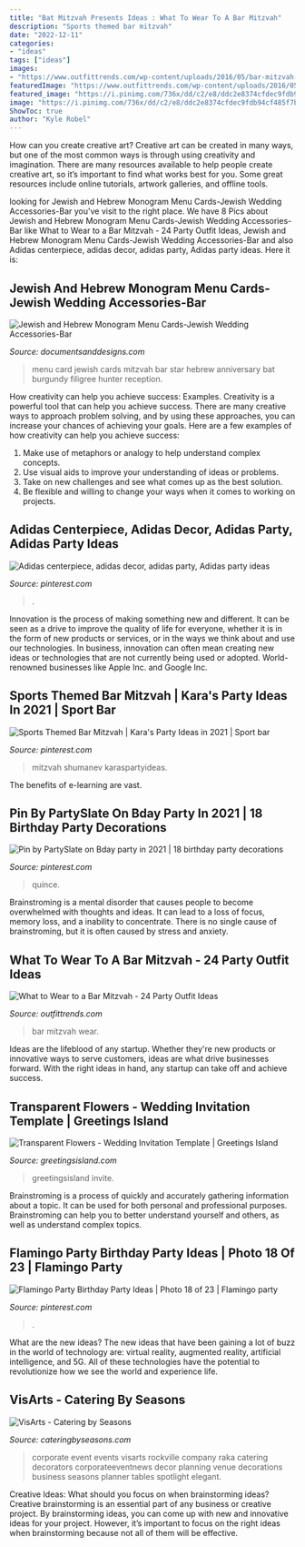 ```yaml
---
title: "Bat Mitzvah Presents Ideas : What To Wear To A Bar Mitzvah"
description: "Sports themed bar mitzvah"
date: "2022-12-11"
categories:
- "ideas"
tags: ["ideas"]
images:
- "https://www.outfittrends.com/wp-content/uploads/2016/05/bar-mitzvah-10.jpg"
featuredImage: "https://www.outfittrends.com/wp-content/uploads/2016/05/bar-mitzvah-10.jpg"
featured_image: "https://i.pinimg.com/736x/dd/c2/e8/ddc2e8374cfdec9fdb94cf485f7b6dae.jpg"
image: "https://i.pinimg.com/736x/dd/c2/e8/ddc2e8374cfdec9fdb94cf485f7b6dae.jpg"
ShowToc: true
author: "Kyle Robel"
---
```



How can you create creative art?
Creative art can be created in many ways, but one of the most common ways is through using creativity and imagination. There are many resources available to help people create creative art, so it’s important to find what works best for you. Some great resources include online tutorials, artwork galleries, and offline tools.

	

		
looking for Jewish and Hebrew Monogram Menu Cards-Jewish Wedding Accessories-Bar you've visit to the right place. We have 8 Pics about Jewish and Hebrew Monogram Menu Cards-Jewish Wedding Accessories-Bar like What to Wear to a Bar Mitzvah - 24 Party Outfit Ideas, Jewish and Hebrew Monogram Menu Cards-Jewish Wedding Accessories-Bar and also Adidas centerpiece, adidas decor, adidas party, Adidas party ideas. Here it is:
		
    
## Jewish And Hebrew Monogram Menu Cards-Jewish Wedding Accessories-Bar

<img loading=lazy src="https://www.documentsanddesigns.com/images/Universal_Cultural/Jewish_Hebrew/Menu_Cards_Jewish/E_Filigree_Star_Burgundy_Hunter_Menu.gif" onerror="this.onerror=null;this.src='https://tse3.mm.bing.net/th?id=OIP.fDh7q9IvnifQTcxmTPWdAwAAAA&amp;pid=15.1';" alt="Jewish and Hebrew Monogram Menu Cards-Jewish Wedding Accessories-Bar">

_Source: documentsanddesigns.com_

>menu card jewish cards mitzvah bar star hebrew anniversary bat burgundy filigree hunter reception. 

	

How creativity can help you achieve success: Examples.
Creativity is a powerful tool that can help you achieve success. There are many creative ways to approach problem solving, and by using these approaches, you can increase your chances of achieving your goals. Here are a few examples of how creativity can help you achieve success: 
1. Make use of metaphors or analogy to help understand complex concepts.
2. Use visual aids to improve your understanding of ideas or problems.
3. Take on new challenges and see what comes up as the best solution.
4. Be flexible and willing to change your ways when it comes to working on projects.

    
## Adidas Centerpiece, Adidas Decor, Adidas Party, Adidas Party Ideas

<img loading=lazy src="https://i.pinimg.com/736x/dd/c2/e8/ddc2e8374cfdec9fdb94cf485f7b6dae.jpg" onerror="this.onerror=null;this.src='https://tse1.mm.bing.net/th?id=OIP.x6xodEahawZtJ_kRhY8u-gHaHa&amp;pid=15.1';" alt="Adidas centerpiece, adidas decor, adidas party, Adidas party ideas">

_Source: pinterest.com_

>. 

	

Innovation is the process of making something new and different. It can be seen as a drive to improve the quality of life for everyone, whether it is in the form of new products or services, or in the ways we think about and use our technologies. In business, innovation can often mean creating new ideas or technologies that are not currently being used or adopted. World-renowned businesses like Apple Inc. and Google Inc.

    
## Sports Themed Bar Mitzvah | Kara&#039;s Party Ideas In 2021 | Sport Bar

<img loading=lazy src="https://i.pinimg.com/736x/de/39/8b/de398b411542cbb8f69e378f47524343.jpg" onerror="this.onerror=null;this.src='https://tse3.mm.bing.net/th?id=OIP.ZKPihovzAfklM1Gg0fCUdwHaE8&amp;pid=15.1';" alt="Sports Themed Bar Mitzvah | Kara&#039;s Party Ideas in 2021 | Sport bar">

_Source: pinterest.com_

>mitzvah shumanev karaspartyideas. 

	

The benefits of e-learning are vast.

    
## Pin By PartySlate On Bday Party In 2021 | 18 Birthday Party Decorations

<img loading=lazy src="https://i.pinimg.com/originals/16/42/e4/1642e4f42cc0d4f44fa4986edd866e79.jpg" onerror="this.onerror=null;this.src='https://tse4.mm.bing.net/th?id=OIP.Jr3v3F5lrtHetfUoF7hDsAHaLH&amp;pid=15.1';" alt="Pin by PartySlate on Bday party in 2021 | 18 birthday party decorations">

_Source: pinterest.com_

>quince. 

	

Brainstroming is a mental disorder that causes people to become overwhelmed with thoughts and ideas. It can lead to a loss of focus, memory loss, and a inability to concentrate. There is no single cause of brainstroming, but it is often caused by stress and anxiety.

    
## What To Wear To A Bar Mitzvah - 24 Party Outfit Ideas

<img loading=lazy src="https://www.outfittrends.com/wp-content/uploads/2016/05/bar-mitzvah-10.jpg" onerror="this.onerror=null;this.src='https://tse3.mm.bing.net/th?id=OIP.uG0JoJEl9x2aD8p0s7NpIQHaKX&amp;pid=15.1';" alt="What to Wear to a Bar Mitzvah - 24 Party Outfit Ideas">

_Source: outfittrends.com_

>bar mitzvah wear. 

	

Ideas are the lifeblood of any startup. Whether they're new products or innovative ways to serve customers, ideas are what drive businesses forward. With the right ideas in hand, any startup can take off and achieve success.

    
## Transparent Flowers - Wedding Invitation Template | Greetings Island

<img loading=lazy src="https://images.greetingsisland.com/images/invitations/wedding/previews/transparent-flowers_4.png" onerror="this.onerror=null;this.src='https://tse2.mm.bing.net/th?id=OIP.BZqnUMWvow8aPZHPsPffTgHaK0&amp;pid=15.1';" alt="Transparent Flowers - Wedding Invitation Template | Greetings Island">

_Source: greetingsisland.com_

>greetingsisland invite. 

	

Brainstroming is a process of quickly and accurately gathering information about a topic. It can be used for both personal and professional purposes. Brainstroming can help you to better understand yourself and others, as well as understand complex topics.

    
## Flamingo Party Birthday Party Ideas | Photo 18 Of 23 | Flamingo Party

<img loading=lazy src="https://i.pinimg.com/736x/57/65/d0/5765d02508ac0b01c185be73d7d7e328.jpg" onerror="this.onerror=null;this.src='https://tse2.mm.bing.net/th?id=OIP.t1mYLLkMo-2sgtpMQL4mIgHaJ4&amp;pid=15.1';" alt="Flamingo Party Birthday Party Ideas | Photo 18 of 23 | Flamingo party">

_Source: pinterest.com_

>. 

	

What are the new ideas?
The new ideas that have been gaining a lot of buzz in the world of technology are: virtual reality, augmented reality, artificial intelligence, and 5G. All of these technologies have the potential to revolutionize how we see the world and experience life.

    
## VisArts - Catering By Seasons

<img loading=lazy src="https://www.cateringbyseasons.com/wp-content/uploads/2014/12/Visarts-Event-Venues-Catering-by-Seasons.jpg" onerror="this.onerror=null;this.src='https://tse4.mm.bing.net/th?id=OIP.lXLqvcetj6YnfPCGAGvEHAHaE5&amp;pid=15.1';" alt="VisArts - Catering by Seasons">

_Source: cateringbyseasons.com_

>corporate event events visarts rockville company raka catering decorators corporateeventnews decor planning venue decorations business seasons planner tables spotlight elegant. 

	

Creative Ideas: What should you focus on when brainstorming ideas?
Creative brainstorming is an essential part of any business or creative project. By brainstorming ideas, you can come up with new and innovative ideas for your project. However, it’s important to focus on the right ideas when brainstorming because not all of them will be effective.

